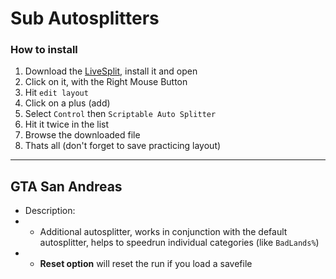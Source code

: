 # Sub Autosplitters

### How to install

1. Download the [LiveSplit](https://livesplit.org/downloads/), install it and open
2. Click on it, with the Right Mouse Button
3. Hit `edit layout`
4. Click on a plus (add)
5. Select `Control` then `Scriptable Auto Splitter`
6. Hit it twice in the list
7. Browse the downloaded file
8. Thats all (don't forget to save practicing layout)

---

## GTA San Andreas

-   Description:
-   -   Additional autosplitter, works in conjunction with the default autosplitter, helps to speedrun individual categories (like `BadLands%`)
-   -   **Reset option** will reset the run if you load a savefile
